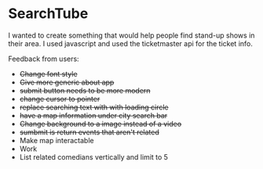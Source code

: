 # SearchTube

I wanted to create something that would help people find stand-up shows in their area. 
I used javascript and used the ticketmaster api for the ticket info. 


Feedback from users: 
- ~~Change font style~~
- ~~Give more generic about app~~
- ~~submit button needs to be more modern~~
- ~~change cursor to pointer~~ 
- ~~replace  searching text with with loading circle~~  
- ~~have a map information under city search bar~~ 
- ~~Change background to a image instead of a video~~
- ~~sumbmit is return events that aren't related~~ 
-   Make map interactable 
-   Work
-   List related comedians vertically and limit to 5